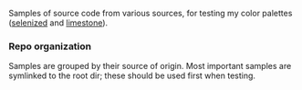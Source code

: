 Samples of source code from various sources, for testing my color palettes
([selenized](https://github.com/jan-warchol/selenized) and
[limestone](https://github.com/jan-warchol/limestone-colors)).

### Repo organization

Samples are grouped by their source of origin. Most important samples are
symlinked to the root dir; these should be used first when testing.
